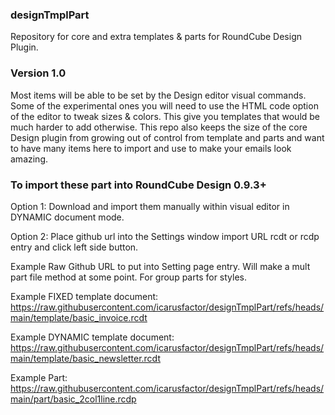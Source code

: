 ### designTmplPart
Repository for core and extra templates &amp; parts for RoundCube Design Plugin.

### Version 1.0

Most items will be able to be set by the Design editor visual commands.
Some of the experimental ones you will need to use the HTML code option
of the editor to tweak sizes &amp; colors. This give you templates that
would be much harder to add otherwise. This repo also keeps the size of
the core Design plugin from growing out of control from template and 
parts and want to have many items here to import and use to make your
emails look amazing. 

### To import these part into RoundCube Design 0.9.3+
 Option 1:
  Download and import them manually within visual editor in DYNAMIC
  document mode. 

 Option 2:
  Place github url into the Settings window import URL rcdt or rcdp
  entry and click left side button.

 Example Raw Github URL to put into Setting page entry. Will make a mult part file method at some point.
For group parts for styles. 

 Example FIXED template document:
 https://raw.githubusercontent.com/icarusfactor/designTmplPart/refs/heads/main/template/basic_invoice.rcdt

 Example DYNAMIC template document:
 https://raw.githubusercontent.com/icarusfactor/designTmplPart/refs/heads/main/template/basic_newsletter.rcdt

 Example Part:
 https://raw.githubusercontent.com/icarusfactor/designTmplPart/refs/heads/main/part/basic_2col1line.rcdp             


